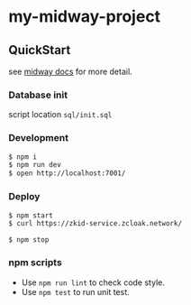 # my-midway-project

## QuickStart

<!-- add docs here for user -->

see [midway docs][midway] for more detail.

### Database init

script location `sql/init.sql`


### Development

```bash
$ npm i
$ npm run dev
$ open http://localhost:7001/
```

### Deploy

```bash
$ npm start
$ curl https://zkid-service.zcloak.network/
```

```
$ npm stop

```

### npm scripts

- Use `npm run lint` to check code style.
- Use `npm test` to run unit test.


[midway]: https://midwayjs.org
